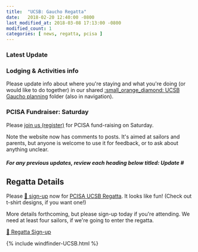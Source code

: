 ```yaml
---
title:  "UCSB: Gaucho Regatta"
date:   2018-02-20 12:40:00 -0800
last_modified_at: 2018-03-08 17:13:00 -0800
modified_count: 1
categories: [ news, regatta, pcisa ]
---
```


<h3>Latest Update</h3> 
<div class="alert alert-info">
<h3>Lodging & Activities info</h3>
<p>
Please update info about where you're staying and what you're doing (or would like to do together) in our shared 
<a href="https://drive.google.com/drive/folders/1HwRK0Rt1rOftq093EAiLmv_Ld_Fpj71V?usp=sharing" rel="nofollow" target="_blank">:small_orange_diamond: UCSB Gaucho planning</a> 
folder (also in navigation).
</p>

<h3>PCISA Fundraiser: Saturday</h3>

<p>
Please <a href="https://hssailing.org/machform/view.php?id=78445" target="_blank" rel="nofolow">join us (register)</a> for PCISA fund-raising on Saturday.
</p>

<p>
Note the website now has comments to posts. It's aimed at sailors and parents, but anyone is welcome to use it for feedback, or to ask about anything unclear.
</p>

<h5>
For any previous updates, review each heading below titled: <strong>Update #</strong>
</h5>
</div>
<!--more-->

## Regatta Details

Please [:triangular_flag_on_post: sign-up](https://docs.google.com/forms/d/e/1FAIpQLSdHoOhTO7lkORibwT8FhTadlphJCcX4fGAcO9u2BuH8pL3XeA/viewform) now for [PCISA UCSB Regatta](https://ucsbsailing.squarespace.com/2018-gaucho-regatta).  It looks like fun!  (Check out t-shirt designs, if you want one!)

More details forthcoming, but please sign-up today if you're attending. We need at least four sailors, if we're going to enter the regatta.

[:triangular_flag_on_post: Regatta Sign-up](https://docs.google.com/forms/d/e/1FAIpQLSdHoOhTO7lkORibwT8FhTadlphJCcX4fGAcO9u2BuH8pL3XeA/viewform)


{% include windfinder-UCSB.html %}
